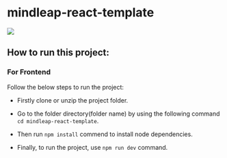 # mindleap-react-template
![](/src/assets/github-cover.png)

## How to run this project:

### For Frontend 
Follow the below steps to run the project: 
- Firstly clone or unzip the project folder.
* Go to the folder directory(folder name) by using the following command ``` cd mindleap-react-template ```.
+ Then run `` npm install `` commend to install node dependencies.
- Finally, to run the project, use ``npm run dev`` command.


